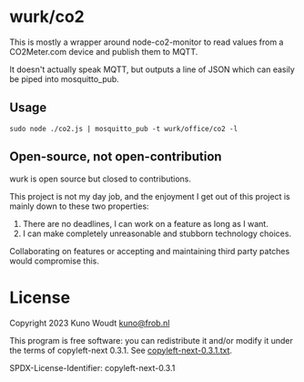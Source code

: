 wurk/co2
========

This is mostly a wrapper around node-co2-monitor to read values from a CO2Meter.com
device and publish them to MQTT.

It doesn't actually speak MQTT, but outputs a line of JSON which can easily be piped
into mosquitto_pub.


Usage
-----

    sudo node ./co2.js | mosquitto_pub -t wurk/office/co2 -l


Open-source, not open-contribution
----------------------------------

wurk is open source but closed to contributions.

This project is not my day job, and the enjoyment I get out of this project is mainly
down to these two properties:

1. There are no deadlines, I can work on a feature as long as I want.
2. I can make completely unreasonable and stubborn technology choices.

Collaborating on features or accepting and maintaining third party patches would
compromise this.

License
=======

Copyright 2023 Kuno Woudt <kuno@frob.nl>

This program is free software: you can redistribute it and/or modify
it under the terms of copyleft-next 0.3.1. See
[copyleft-next-0.3.1.txt](copyleft-next-0.3.1.txt).

SPDX-License-Identifier: copyleft-next-0.3.1

